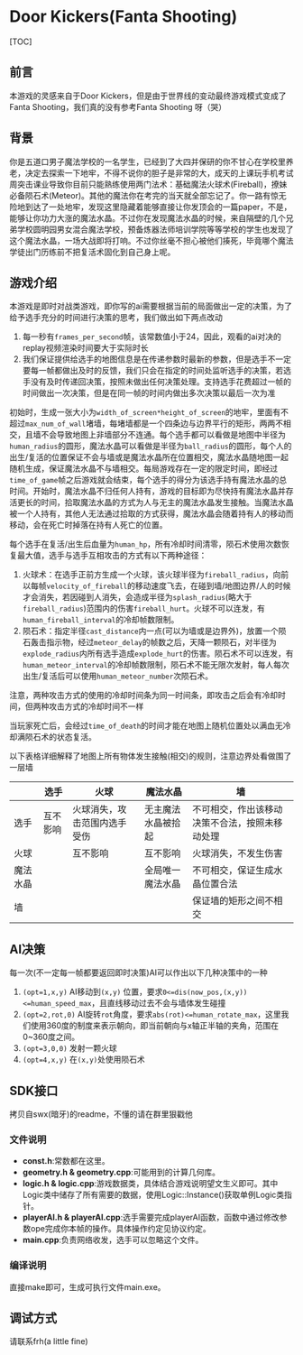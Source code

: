 # Door Kickers(Fanta Shooting)

[TOC]

## 前言

本游戏的灵感来自于Door Kickers，但是由于世界线的变动最终游戏模式变成了Fanta Shooting，我们真的没有参考Fanta Shooting 呀（哭）

## 背景

你是五道口男子魔法学校的一名学生，已经到了大四并保研的你不甘心在学校里养老，决定去探索一下地牢，不得不说你的胆子是非常的大，成天的上课玩手机考试周突击课业导致你目前只能熟练使用两门法术：基础魔法火球术(Fireball)，撩妹必备陨石术(Meteor)。其他的魔法你在考完的当天就全部忘记了。你一路有惊无险地到达了一处地牢，发现这里隐藏着能够直接让你发顶会的一篇paper，不是，能够让你功力大涨的魔法水晶。不过你在发现魔法水晶的时候，来自隔壁的几个兄弟学校圆明园男女混合魔法学校，预备炼器法师培训学院等等学校的学生也发现了这个魔法水晶，一场大战即将打响。不过你丝毫不担心被他们揍死，毕竟哪个魔法学徒出门历练前不把复活术固化到自己身上呢。

## 游戏介绍

本游戏是即时对战类游戏，即你写的ai需要根据当前的局面做出一定的决策，为了给予选手充分的时间进行决策的思考，我们做出如下两点改动

1. 每一秒有`frames_per_second`帧，该常数值小于24，因此，观看的ai对决的replay视频渲染时间要大于实际时长
2. 我们保证提供给选手的地图信息是在传递参数时最新的参数，但是选手不一定要每一帧都做出及时的反馈，我们只会在指定的时间处监听选手的决策，若选手没有及时传递回决策，按照未做出任何决策处理。支持选手花费超过一帧的时间做出一次决策，但是在同一帧的时间内做出多次决策以最后一次为准

初始时，生成一张大小为`width_of_screen*height_of_screen`的地牢，里面有不超过`max_num_of_wall`堵墙，每堵墙都是一个四条边与边界平行的矩形，两两不相交，且墙不会导致地图上非墙部分不连通。每个选手都可以看做是地图中半径为`human_radius`的圆形，魔法水晶可以看做是半径为`ball_radius`的圆形，每个人的出生/复活的位置保证不会与墙或是魔法水晶所在位置相交，魔法水晶随地图一起随机生成，保证魔法水晶不与墙相交。每局游戏存在一定的限定时间，即经过`time_of_game`帧之后游戏就会结束，每个选手的得分为该选手持有魔法水晶的总时间。开始时，魔法水晶不归任何人持有，游戏的目标即为尽快持有魔法水晶并存活更长的时间，拾取魔法水晶的方式为人与无主的魔法水晶发生接触。当魔法水晶被一个人持有，其他人无法通过拾取的方式获得，魔法水晶会随着持有人的移动而移动，会在死亡时掉落在持有人死亡的位置。

每个选手在复活/出生后血量为`human_hp`，所有冷却时间清零，陨石术使用次数恢复最大值，选手与选手互相攻击的方式有以下两种途径：

1. 火球术：在选手正前方生成一个火球，该火球半径为`fireball_radius`，向前以每帧`velocity_of_fireball`的移动速度飞去，在碰到墙/地图边界/人的时候才会消失，若因碰到人消失，会造成半径为`splash_radius`(略大于`fireball_radius`)范围内的伤害`fireball_hurt`。火球不可以连发，有`human_fireball_interval`的冷却帧数限制。
2. 陨石术：指定半径`cast_distance`内一点(可以为墙或是边界外)，放置一个陨石轰击指示物，经过`meteor_delay`的帧数之后，天降一颗陨石，对半径为`explode_radius`内所有选手造成`explode_hurt`的伤害。陨石术不可以连发，有`human_meteor_interval`的冷却帧数限制，陨石术不能无限次发射，每人每次出生/复活后可以使用`human_meteor_number`次陨石术。

注意，两种攻击方式的使用的冷却时间条为同一时间条，即攻击之后会有冷却时间，但两种攻击方式的冷却时间不一样

当玩家死亡后，会经过`time_of_death`的时间才能在地图上随机位置处以满血无冷却满陨石术的状态复活。

以下表格详细解释了地图上所有物体发生接触(相交)的规则，注意边界处看做围了一层墙

|          | 选手     | 火球                         | 魔法水晶           | 墙                                             |
| -------- | -------- | ---------------------------- | ------------------ | ---------------------------------------------- |
| 选手     | 互不影响 | 火球消失，攻击范围内选手受伤 | 无主魔法水晶被拾起 | 不可相交，作出该移动决策不合法，按照未移动处理 |
| 火球     |          | 互不影响                     | 互不影响           | 火球消失，不发生伤害                           |
| 魔法水晶 |          |                              | 全局唯一魔法水晶   | 不可相交，保证生成水晶位置合法                 |
| 墙       |          |                              |                    | 保证墙的矩形之间不相交                         |



## AI决策

每一次(不一定每一帧都要返回即时决策)AI可以作出以下几种决策中的一种

1. `(opt=1,x,y)` AI移动到`(x,y)` 位置，要求`0<=dis(now_pos,(x,y))<=human_speed_max`，且直线移动过去不会与墙体发生碰撞
2. `(opt=2,rot,0)` AI旋转`rot`角度，要求`abs(rot)<=human_rotate_max`，这里我们使用360度的制度来表示朝向，即当前朝向与x轴正半轴的夹角，范围在0~360度之间。
3. `(opt=3,0,0)` 发射一颗火球
4. `(opt=4,x,y)` 在`(x,y)`处使用陨石术

## SDK接口

拷贝自swx(暗牙)的readme，不懂的请在群里狠戳他

### 文件说明

- **const.h**:常数都在这里。
- **geometry.h & geometry.cpp**:可能用到的计算几何库。
- **logic.h & logic.cpp**:游戏数据类，具体结合游戏说明望文生义即可。其中Logic类中储存了所有需要的数据，使用Logic::Instance()获取单例Logic类指针。
- **playerAI.h & playerAI.cpp**:选手需要完成playerAI函数，函数中通过修改参数ope完成你本帧的操作。具体操作约定见协议约定。
- **main.cpp**:负责网络收发，选手可以忽略这个文件。

### 编译说明

直接make即可，生成可执行文件main.exe。

## 调试方式

请联系frh(a little fine)

